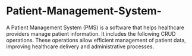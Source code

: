 # Patient-Management-System-
A Patient Management System (PMS) is a software that helps healthcare providers manage patient information. It includes the following CRUD operations.  These operations allow efficient management of patient data, improving healthcare delivery and administrative processes.
